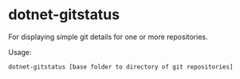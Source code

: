 # dotnet-gitstatus

For displaying simple git details for one or more repositories.

Usage:

```
dotnet-gitstatus [base folder to directory of git repositories]
```
